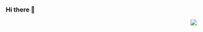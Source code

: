 ### Hi there 👋

<img align="right" src="https://github-readme-stats.vercel.app/api?username=xinyuan0801&show_icons=true&icon_color=CE1D2D&text_color=718096&bg_color=ffffff&hide_title=true" />
<!--
**xinyuan0801/xinyuan0801** is a ✨ _special_ ✨ repository because its `README.md` (this file) appears on your GitHub profile.

Here are some ideas to get you started:

- 🔭 I’m currently working on ...
- 🌱 I’m currently learning ...
- 👯 I’m looking to collaborate on ...
- 🤔 I’m looking for help with ...
- 💬 Ask me about ...
- 📫 How to reach me: ...
- 😄 Pronouns: ...
- ⚡ Fun fact: ...
-->
